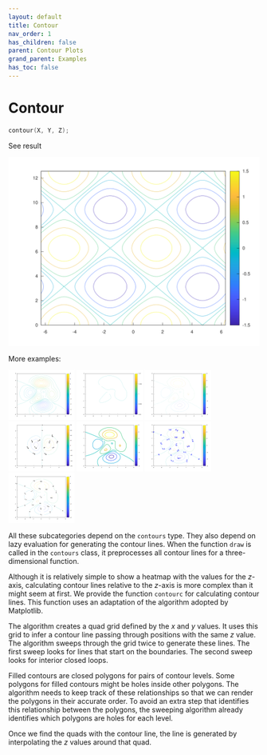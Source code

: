 ```yaml
---
layout: default
title: Contour
nav_order: 1
has_children: false
parent: Contour Plots
grand_parent: Examples
has_toc: false
---
```

# Contour

```cpp
contour(X, Y, Z);
```


See result

[![example_contour_1](../contour_plots/contour/contour_1.svg)](https://github.com/alandefreitas/matplotplusplus/blob/master/examples/contour_plots/contour/contour_1.cpp)

More examples:
    
[![example_contour_2](../contour_plots/contour/contour_2_thumb.png)](https://github.com/alandefreitas/matplotplusplus/blob/master/examples/contour_plots/contour/contour_2.cpp)  [![example_contour_3](../contour_plots/contour/contour_3_thumb.png)](https://github.com/alandefreitas/matplotplusplus/blob/master/examples/contour_plots/contour/contour_3.cpp)  [![example_contour_4](../contour_plots/contour/contour_4_thumb.png)](https://github.com/alandefreitas/matplotplusplus/blob/master/examples/contour_plots/contour/contour_4.cpp)  [![example_contour_5](../contour_plots/contour/contour_5_thumb.png)](https://github.com/alandefreitas/matplotplusplus/blob/master/examples/contour_plots/contour/contour_5.cpp)  [![example_contour_6](../contour_plots/contour/contour_6_thumb.png)](https://github.com/alandefreitas/matplotplusplus/blob/master/examples/contour_plots/contour/contour_6.cpp)  [![example_contour_7](../contour_plots/contour/contour_7_thumb.png)](https://github.com/alandefreitas/matplotplusplus/blob/master/examples/contour_plots/contour/contour_7.cpp)  [![example_contour_8](../contour_plots/contour/contour_8_thumb.png)](https://github.com/alandefreitas/matplotplusplus/blob/master/examples/contour_plots/contour/contour_8.cpp)

  
All these subcategories depend on the `contours` type. They also depend on lazy evaluation for generating the contour lines. When the function `draw` is called in the `contours` class, it preprocesses all contour lines for a three-dimensional function.

Although it is relatively simple to show a heatmap with the values for the $z$-axis, calculating contour lines relative to the $z$-axis is more complex than it might seem at first. We provide the function `contourc` for calculating contour lines. This function uses an adaptation of the algorithm adopted by Matplotlib.

The algorithm creates a quad grid defined by the $x$ and $y$ values. It uses this grid to infer a contour line passing through positions with the same $z$ value. The algorithm sweeps through the grid twice to generate these lines. The first sweep looks for lines that start on the boundaries. The second sweep looks for interior closed loops.

Filled contours are closed polygons for pairs of contour levels. Some polygons for filled contours might be holes inside other polygons. The algorithm needs to keep track of these relationships so that we can render the polygons in their accurate order. To avoid an extra step that identifies this relationship between the polygons, the sweeping algorithm already identifies which polygons are holes for each level.

Once we find the quads with the contour line, the line is generated by interpolating the $z$ values around that quad.
  


